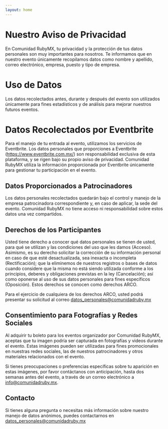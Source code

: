 ```yaml
---
layout: home
---
```


# Nuestro Aviso de Privacidad

En Comunidad RubyMX, tu privacidad y la protección de tus datos personales son muy importantes para nosotros. Te informamos que en nuestro evento únicamente recopilamos datos como nombre y apellido, correo electrónico, empresa, puesto y tipo de empresa.

# Uso de Datos

Los datos recolectados antes, durante y después del evento son utilizados únicamente para fines estadísticos y de análisis para mejorar nuestros futuros eventos.

# Datos Recolectados por Eventbrite

Para el manejo de tu entrada al evento, utilizamos los servicios de Eventbrite. Los datos personales que proporciones a Eventbrite (https://www.eventbrite.com.mx/) son responsabilidad exclusiva de esta plataforma, y se rigen bajo su propio aviso de privacidad. Comunidad RubyMX utiliza la información proporcionada por Eventbrite únicamente para gestionar tu participación en el evento.

## Datos Proporcionados a Patrocinadores

Los datos personales recolectados quedarán bajo el control y manejo de la empresa patrocinadora correspondiente y, en caso de aplicar, la sede del evento. Comunidad RubyMX no tiene acceso ni responsabilidad sobre estos datos una vez compartidos.


## Derechos de los Participantes

Usted tiene derecho a conocer qué datos personales se tienen de usted, para qué se utilizan y las condiciones del uso que les damos (Acceso). Asimismo, es su derecho solicitar la corrección de su información personal en caso de que esté desactualizada, sea inexacta o incompleta (Rectificación); que la eliminemos de nuestros registros o bases de datos cuando considere que la misma no está siendo utilizada conforme a los principios, deberes y obligaciones previstas en la ley (Cancelación); así como oponerse al uso de sus datos personales para fines específicos (Oposición). Estos derechos se conocen como derechos ARCO.

Para el ejercicio de cualquiera de los derechos ARCO, usted podrá presentar su solicitud al correo datos_personales@comunidadruby.mx

## Consentimiento para Fotografías y Redes Sociales

Al adquirir tu boleto para los eventos organizador por Comunidad RubyMX, aceptas que tu imagen podría ser capturada en fotografías y videos durante el evento. Estas imágenes pueden ser utilizadas para fines promocionales en nuestras redes sociales, las de nuestros patrocinadores y otros materiales relacionados con el evento.

Si tienes preocupaciones o preferencias específicas sobre tu aparición en estas imágenes, por favor contáctanos con anticipación, hasta dos semanas antes del evento, a través de un correo electrónico a info@comunidadruby.mx.

## Contacto

Si tienes alguna pregunta o necesitas más información sobre nuestro manejo de datos anónimos, puedes contactarnos en datos_personales@comunidadruby.mx
